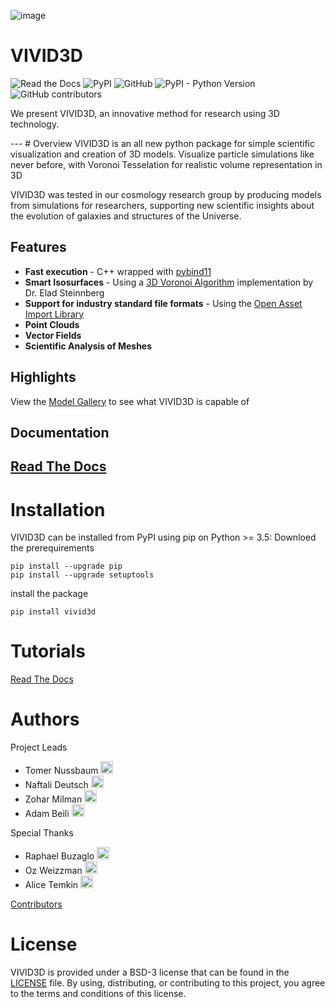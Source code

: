 ![image](https://github.com/GalaxyHunters/Vivid/blob/01788a5e3656dbaa048a48215a290dfb7f3dc831/vivid-cover.png?raw=true)

# VIVID3D
![Read the Docs](https://img.shields.io/readthedocs/vivid)
![PyPI](https://img.shields.io/pypi/v/vivid3d?label=pypi)
![GitHub](https://img.shields.io/github/license/GalaxyHunters/vivid)
![PyPI - Python Version](https://img.shields.io/pypi/pyversions/vivid3d)
![GitHub contributors](https://img.shields.io/github/contributors/GalaxyHunters/vivid)

<p>We present VIVID3D, an innovative method for research using 3D technology.</P>
---
# Overview
VIVID3D is an all new python package for simple scientific visualization and creation of 3D models. 
Visualize particle simulations like never before, with Voronoi Tesselation for realistic volume representation in 3D

VIVID3D was tested in our cosmology research group by producing models from simulations for researchers, supporting new scientific insights about the evolution of galaxies and structures of the Universe.

## Features
- **Fast execution** - C++ wrapped with [pybind11](https://github.com/pybind/pybind11)
- **Smart Isosurfaces** - Using a [3D Voronoi Algorithm](https://doi.org/10.1088/0067-0049/216/2/35) implementation by Dr. Elad Steinnberg
- **Support for industry standard file formats** - Using the [Open Asset Import Library](https://github.com/assimp/assimp)
- **Point Clouds**
- **Vector Fields**
- **Scientific Analysis of Meshes**

## Highlights
View the [Model Gallery](https://naftalide.wixsite.com/vivid) to see what VIVID3D is capable of
## Documentation

[Read The Docs](https://vivid.readthedocs.io/en/latest/)
---
# Installation
VIVID3D can be installed from PyPI using pip on Python >= 3.5:
Downloed the prerequirements
```
pip install --upgrade pip
pip install --upgrade setuptools
```

install the package
```
pip install vivid3d
```

# Tutorials
[Read The Docs](https://vivid.readthedocs.io/en/latest/)

# Authors
Project Leads
- Tomer Nussbaum <a href="https://github.com/tussbaum"><img src="https://avatars.githubusercontent.com/tussbaum" width="20"/></a>
- Naftali Deutsch <a href="https://github.com/rslanis"><img src="https://avatars.githubusercontent.com/rslanis" width="20"/></a>
- Zohar Milman <a href="https://github.com/ZoharMilman"><img src="https://avatars.githubusercontent.com/ZoharMilman" width="20"/></a>
- Adam Beili <a href="https://github.com/Beilinson"><img src="https://images.weserv.nl/?url=avatars.githubusercontent.com/Beilinson&h=20&w=20&a=crop-22-0&mask=circle&mtrim" width="20"/></a>

Special Thanks
- Raphael Buzaglo <a href="https://github.com/raphae2118"><img src="https://avatars.githubusercontent.com/raphae2118" class="logo" width="20"/></a>
- Oz Weizzman <a href="https://github.com/OzW1234"><img src="https://avatars.githubusercontent.com/OzW1234" class="logo" width="20"/></a>
- Alice Temkin <a href="https://github.com/lazy-fox304"><img src="https://avatars.githubusercontent.com/lazy-fox304" class="logo" width="20"/></a>

[Contributors](https://github.com/GalaxyHunters/vivid/graphs/contributors/)

# License
VIVID3D is provided under a BSD-3 license that can be found in the [LICENSE](https://github.com/GalaxyHunters/Vivid/blob/master/LICENSE) file. By using, distributing, or contributing to this project, you agree to the terms and conditions of this license.
